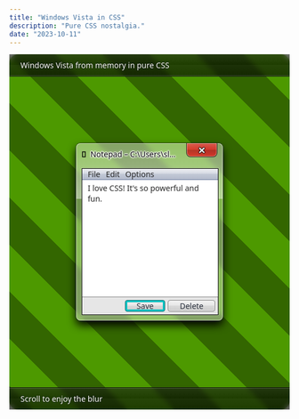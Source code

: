 ```yaml
---
title: "Windows Vista in CSS"
description: "Pure CSS nostalgia."
date: "2023-10-11"
---
```


<div class="crime-frame">
  <div
    style="
      user-select: none;
      font-family: system-ui, sans-serif;
      background: repeating-linear-gradient(
          45deg,
          rgb(51, 102, 0) 0px,
          rgb(51, 102, 0) 60px,
          rgb(77, 153, 0) 60px,
          rgb(77, 153, 0) 120px
        )
        fixed;
      color: white;
      border-radius: 1rem;
    "
  >
    <div
      style="
        text-shadow: black 0px 0px 2px;
        backdrop-filter: blur(4px);
        background: linear-gradient(
          rgba(26, 26, 26, 0.6),
          rgba(0, 0, 0, 0.6) 50%,
          rgba(13, 13, 13, 0.6) 50%,
          rgba(0, 0, 0, 0.6)
        );
        padding: 10px 20px;
        border-bottom: 1px solid rgba(0, 0, 0, 0.8);
        box-shadow: rgba(255, 255, 255, 0.2) 0px -1px 0px 0px inset;
      "
    >
      Windows Vista from memory in pure CSS
    </div>
    <div
      style="
        margin: 3vmax;
        border-radius: 8px;
        box-shadow: rgba(255, 255, 255, 0.5) 0px 0px 0px 1px inset,
          rgba(0, 0, 0, 0.5) 0px 0px 0px 1px, black 0px 8px 16px;
        backdrop-filter: blur(4px);
        background: linear-gradient(
          rgba(255, 255, 255, 0.4),
          rgba(255, 255, 255, 0.6) 100px,
          rgba(255, 255, 255, 0.3) 100px,
          rgba(255, 255, 255, 0.4)
        );
        display: flex;
        flex-direction: column;
        padding: 10px;
      "
    >
      <div
        style="
          display: flex;
          padding-bottom: 10px;
          color: rgb(0, 0, 0);
          text-shadow: white 0px 1px 2px, white 0px -1px 2px, white 1px 0px 2px,
            white -1px 0px 2px, white 0px 0px 2px, white 0px 0px 4px;
        "
      >
        <div
          style="
            overflow: hidden;
            text-overflow: ellipsis;
            white-space: nowrap;
            padding-right: 1rem;
          "
        >
          <span
            style="
              text-shadow: black 0px 0px 1px, black 0px 0px 1px,
                black 0px 0px 1px;
            "
            >📝</span
          >&nbsp;&nbsp;Notepad – C:\Users\slime\Desktop\example.txt
        </div>
        <div style="flex: 1 1 auto"></div>
        <div
          style="
            color: white;
            background: linear-gradient(
                rgba(235, 71, 71, 0.8),
                rgba(230, 26, 26, 0.8) 50%,
                rgba(184, 20, 20, 0.8) 50%,
                rgba(230, 26, 26, 0.8)
              )
              padding-box;
            font-weight: bold;
            padding: 0px 20px;
            position: relative;
            top: -10px;
            border-radius: 0px 0px 8px 8px;
            font-size: 24px;
            line-height: 1;
            border-width: 0px 1px 1px;
            border-style: none solid solid;
            border-color: currentcolor rgba(0, 0, 0, 0.8) rgba(0, 0, 0, 0.8);
            border-image: none;
            box-shadow: rgba(255, 255, 255, 0.4) 0px 0px 0px 1px inset;
            text-shadow: black 0px 1px 1px, black 0px -1px 1px,
              black 1px 0px 1px, black -1px 0px 1px;
          "
        >
          ×
        </div>
      </div>
      <div
        style="
          width: 100%;
          height: 100%;
          background: rgb(230, 230, 230);
          color: rgb(38, 38, 38);
          box-shadow: rgba(255, 255, 255, 0.2) 0px 0px 0px 1px;
          border-radius: 0.5px;
          border: 1px solid rgb(0, 0, 0);
          display: flex;
          flex-direction: column;
          justify-content: space-between;
          align-items: stretch;
        "
      >
        <div
          style="
            flex-wrap: wrap;
            display: flex;
            gap: 10px;
            padding: 0px 10px;
            background: linear-gradient(
              rgb(240, 241, 245),
              rgb(209, 214, 224) 50%,
              rgb(194, 201, 214) 50%,
              rgb(179, 187, 204)
            );
            border-bottom: 1px solid rgb(102, 119, 153);
          "
        >
          <div>File</div>
          <div>Edit</div>
          <div>Options</div>
        </div>
        <div
          style="
            background: white;
            padding: 5px 10px;
            min-height: 200px;
            border-bottom: 1px solid rgb(136, 136, 136);
            flex: 1 1 auto;
          "
        >
          I love CSS! It's so powerful and fun.
        </div>
        <div
          style="
            display: flex;
            flex-wrap: wrap;
            justify-content: end;
            gap: 5px;
            padding: 5px;
          "
        >
          <div
            style="
              background: linear-gradient(
                rgb(242, 242, 242),
                rgb(230, 230, 230) 50%,
                rgb(217, 217, 217) 50%,
                rgb(204, 204, 204)
              );
              border: 1px solid rgb(0, 102, 102);
              color: rgb(41, 48, 61);
              padding: 0px 20px;
              border-radius: 4px;
              box-shadow: rgb(0, 204, 204) 0px 0px 0px 2px inset,
                rgb(0, 179, 179) 0px 0px 0px 3px inset;
            "
          >
            Save
          </div>
          <div
            style="
              background: linear-gradient(
                rgb(242, 242, 242),
                rgb(230, 230, 230) 50%,
                rgb(217, 217, 217) 50%,
                rgb(204, 204, 204)
              );
              box-shadow: rgba(255, 255, 255, 0.5) 0px 0px 0px 1px inset;
              border: 1px solid rgb(128, 128, 128);
              color: rgb(41, 48, 61);
              padding: 0px 20px;
              border-radius: 4px;
            "
          >
            Delete
          </div>
        </div>
      </div>
    </div>
    <div
      style="
        text-shadow: black 0px 0px 2px;
        backdrop-filter: blur(4px);
        background: linear-gradient(
          rgba(26, 26, 26, 0.6),
          rgba(0, 0, 0, 0.6) 50%,
          rgba(13, 13, 13, 0.6) 50%,
          rgba(0, 0, 0, 0.6)
        );
        padding: 10px 20px;
        border-top: 1px solid rgba(0, 0, 0, 0.8);
        box-shadow: rgba(255, 255, 255, 0.2) 0px 1px 0px 0px inset;
      "
    >
      Scroll to enjoy the blur
    </div>
  </div>
</div>
